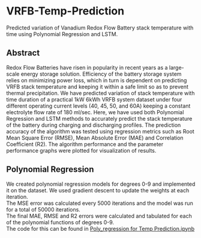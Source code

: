 # VRFB-Temp-Prediction
Predicted variation of Vanadium Redox Flow Battery stack temperature with time using Polynomial Regression and LSTM.

## Abstract
Redox Flow Batteries have risen in popularity in recent years as a large-scale energy storage solution. Efficiency of the battery storage system relies on minimizing power loss, which in turn is dependent on predicting VRFB stack temperature and keeping it within a safe limit so as to prevent thermal precipitation. We have predicted variation of stack temperature with time duration of a practical 1kW 6kWh VRFB system dataset under four different operating current levels (40, 45, 50, and 60A) keeping a constant electrolyte flow rate of 180 ml/sec. Here, we have used both Polynomial Regression and LSTM methods to accurately predict the stack temperature of the battery during charging and discharging profiles. The prediction accuracy of the algorithm was tested using regression metrics such as Root Mean Square Error (RMSE), Mean Absolute Error (MAE) and Correlation Coefficient (R2). The algorithm performance and the parameter performance graphs were plotted for visualization of results.

## Polynomial Regression
We created polynomial regression models for degrees 0-9 and implemented it on the dataset. We used gradient descent to update the weights at each iteration. <br />
The MSE error was calculated every 5000 iterations and the model was run for a total of 50000 iterations. <br />
The final MAE, RMSE and R2 errors were calculated and tabulated for each of the polynomial functions of degrees 0-9. <br />
The code for this can be found in [Poly_regression for Temp Prediction.ipynb](https://github.com/VSARG-dev/VRFB-Temp-Prediction/blob/main/Poly_regression%20for%20Temp%20Prediction.ipynb)
